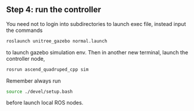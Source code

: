 ## Step 4: run the controller

You need not to login into subdirectories to launch exec file, instead input the commands

```bash
roslaunch unitree_gazebo normal.launch
```

to launch gazebo simulation env. Then in another new terminal, launch the controller node,

```bash
rosrun ascend_quadruped_cpp sim
```

Remember always run

```bash
source ./devel/setup.bash
```

before launch local ROS nodes.
